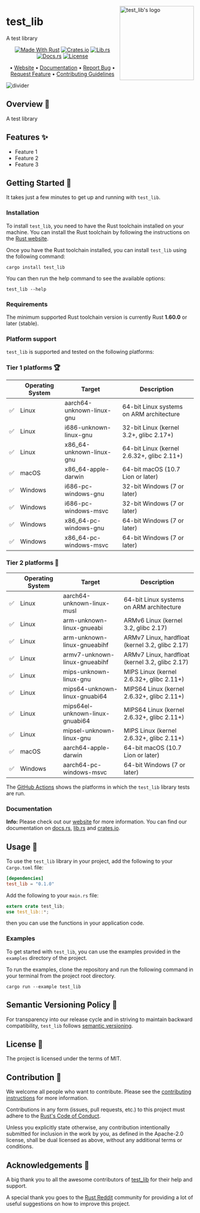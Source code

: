 <!-- markdownlint-disable MD033 MD041 -->

<img
src="https://via.placeholder.com/199x199.png/E82440/78C9FF?text=test_lib"
alt="test_lib's logo"
height="199"
width="199"
align="right"
/>

<!-- markdownlint-enable MD033 MD041 -->

# test_lib

A test library

<!-- markdownlint-disable MD033 MD041 -->
<center>
<!-- markdownlint-enable MD033 MD041 -->

[![Made With Rust][made-with-rust-badge]][5]
[![Crates.io][crates-badge]][7]
[![Lib.rs][libs-badge]][9]
[![Docs.rs][docs-badge]][8]
[![License][license-badge]][2]

• [Website][0]
• [Documentation][8]
• [Report Bug][3]
• [Request Feature][3]
• [Contributing Guidelines][4]

<!-- markdownlint-disable MD033 MD041 -->
</center>
<!-- markdownlint-enable MD033 MD041 -->

![divider][divider]

## Overview 📖

A test library

## Features ✨

- Feature 1
- Feature 2
- Feature 3

## Getting Started 🚀

It takes just a few minutes to get up and running with `test_lib`.

### Installation

To install `test_lib`, you need to have the Rust toolchain installed on
your machine. You can install the Rust toolchain by following the
instructions on the [Rust website][13].

Once you have the Rust toolchain installed, you can install `test_lib`
using the following command:

```shell
cargo install test_lib
```

You can then run the help command to see the available options:

```shell
test_lib --help
```

### Requirements

The minimum supported Rust toolchain version is currently Rust
**1.60.0** or later (stable).

### Platform support

`test_lib` is supported and tested on the following platforms:

### Tier 1 platforms 🏆

| | Operating System | Target | Description |
| --- | --- | --- | --- |
| ✅ | Linux   | aarch64-unknown-linux-gnu | 64-bit Linux systems on ARM architecture |
| ✅ | Linux   | i686-unknown-linux-gnu | 32-bit Linux (kernel 3.2+, glibc 2.17+) |
| ✅ | Linux   | x86_64-unknown-linux-gnu | 64-bit Linux (kernel 2.6.32+, glibc 2.11+) |
| ✅ | macOS   | x86_64-apple-darwin | 64-bit macOS (10.7 Lion or later) |
| ✅ | Windows | i686-pc-windows-gnu | 32-bit Windows (7 or later) |
| ✅ | Windows | i686-pc-windows-msvc | 32-bit Windows (7 or later) |
| ✅ | Windows | x86_64-pc-windows-gnu | 64-bit Windows (7 or later) |
| ✅ | Windows | x86_64-pc-windows-msvc | 64-bit Windows (7 or later) |

### Tier 2 platforms 🥈

| | Operating System | Target | Description |
| --- | --- | --- | --- |
| ✅ | Linux   | aarch64-unknown-linux-musl | 64-bit Linux systems on ARM architecture |
| ✅ | Linux   | arm-unknown-linux-gnueabi | ARMv6 Linux (kernel 3.2, glibc 2.17) |
| ✅ | Linux   | arm-unknown-linux-gnueabihf | ARMv7 Linux, hardfloat (kernel 3.2, glibc 2.17) |
| ✅ | Linux   | armv7-unknown-linux-gnueabihf | ARMv7 Linux, hardfloat (kernel 3.2, glibc 2.17) |
| ✅ | Linux   | mips-unknown-linux-gnu | MIPS Linux (kernel 2.6.32+, glibc 2.11+) |
| ✅ | Linux   | mips64-unknown-linux-gnuabi64 | MIPS64 Linux (kernel 2.6.32+, glibc 2.11+) |
| ✅ | Linux   | mips64el-unknown-linux-gnuabi64 | MIPS64 Linux (kernel 2.6.32+, glibc 2.11+) |
| ✅ | Linux   | mipsel-unknown-linux-gnu | MIPS Linux (kernel 2.6.32+, glibc 2.11+) |
| ✅ | macOS   | aarch64-apple-darwin | 64-bit macOS (10.7 Lion or later) |
| ✅ | Windows | aarch64-pc-windows-msvc | 64-bit Windows (7 or later) |

The [GitHub Actions][10] shows the platforms in which the `test_lib`
library tests are run.

### Documentation

**Info:** Please check out our [website][0] for more information. You can find our documentation on [docs.rs][8], [lib.rs][9] and
[crates.io][7].

## Usage 📖

To use the `test_lib` library in your project, add the following to your
`Cargo.toml` file:

```toml
[dependencies]
test_lib = "0.1.0"
```

Add the following to your `main.rs` file:

```rust
extern crate test_lib;
use test_lib::*;
```

then you can use the functions in your application code.

### Examples

To get started with `test_lib`, you can use the examples provided in the
`examples` directory of the project.

To run the examples, clone the repository and run the following command
in your terminal from the project root directory.

```shell
cargo run --example test_lib
```

## Semantic Versioning Policy 🚥

For transparency into our release cycle and in striving to maintain
backward compatibility, `test_lib` follows [semantic versioning][6].

## License 📝

The project is licensed under the terms of MIT.

## Contribution 🤝

We welcome all people who want to contribute. Please see the
[contributing instructions][4] for more information.

Contributions in any form (issues, pull requests, etc.) to this project
must adhere to the [Rust's Code of Conduct][11].

Unless you explicitly state otherwise, any contribution intentionally
submitted for inclusion in the work by you, as defined in the
Apache-2.0 license, shall be dual licensed as above, without any
additional terms or conditions.

## Acknowledgements 💙

A big thank you to all the awesome contributors of [test_lib][5] for their
help and support.

A special thank you goes to the [Rust Reddit][12] community for
providing a lot of useful suggestions on how to improve this project.

[0]: https://example.com
[2]: http://opensource.org/licenses/MIT
[3]: https://github.com/test/test_lib/test_lib/issues
[4]: https://github.com/test/test_lib/test_lib/blob/main/CONTRIBUTING.md
[5]: https://github.com/test/test_lib/test_lib/graphs/contributors
[6]: http://semver.org/
[7]: https://crates.io/crates/test_lib
[8]: https://docs.rs/test_lib
[9]: https://lib.rs/crates/test_lib
[10]: https://github.com/test/test_lib/test_lib/actions
[11]: https://www.rust-lang.org/policies/code-of-conduct
[12]: https://www.reddit.com/r/rust/
[13]: https://www.rust-lang.org/learn/get-started

[crates-badge]: https://img.shields.io/crates/v/test_lib.svg?style=for-the-badge 'Crates.io badge'
[divider]: https://kura.pro/common/images/elements/divider.svg "divider"
[docs-badge]: https://img.shields.io/docsrs/test_lib.svg?style=for-the-badge 'Docs.rs badge'
[libs-badge]: https://img.shields.io/badge/lib.rs-v0.1.0-orange.svg?style=for-the-badge 'Lib.rs badge'
[license-badge]: https://img.shields.io/crates/l/test_lib.svg?style=for-the-badge 'License badge'
[made-with-rust-badge]: https://img.shields.io/badge/rust-f04041?style=for-the-badge&labelColor=c0282d&logo=rust 'Made With Rust badge'
